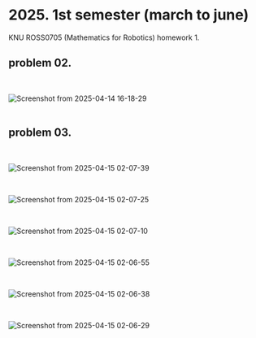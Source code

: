 # 2025. 1st semester (march to june)
KNU ROSS0705 (Mathematics for Robotics) homework 1.

## problem 02.
<br>

![Screenshot from 2025-04-14 16-18-29](https://github.com/user-attachments/assets/dd22ebad-5196-4c19-9259-43ae085207fa)
<br>
<br>

## problem 03.
<br>

![Screenshot from 2025-04-15 02-07-39](https://github.com/user-attachments/assets/4397c12a-1633-4931-93d6-9b645f7081f9)

<br>

![Screenshot from 2025-04-15 02-07-25](https://github.com/user-attachments/assets/ded89acd-78d5-48e7-b0a5-139580ecd686)

<br>

![Screenshot from 2025-04-15 02-07-10](https://github.com/user-attachments/assets/4e984dbf-2069-4ad9-b59d-c8dec08f0d36)

<br>

![Screenshot from 2025-04-15 02-06-55](https://github.com/user-attachments/assets/33918126-050a-4cd3-98b5-a43fe94c0760)

<br>

![Screenshot from 2025-04-15 02-06-38](https://github.com/user-attachments/assets/21e67c3e-bbb0-4b6f-b759-8962d7af30cd)

<br>

![Screenshot from 2025-04-15 02-06-29](https://github.com/user-attachments/assets/cf64aafa-2b4f-48fb-aa72-0592538b8431)

<br>



